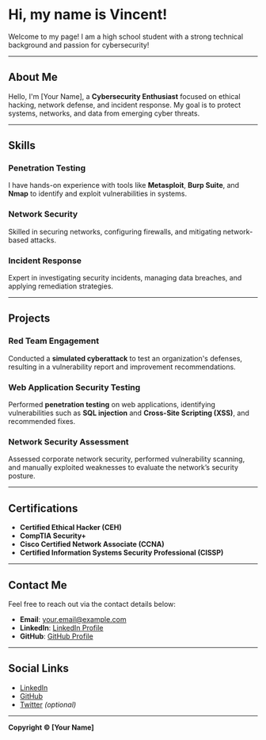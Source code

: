 # Hi, my name is Vincent!

Welcome to my page! I am a high school student with a strong technical background and passion for cybersecurity!

---

## About Me

Hello, I'm [Your Name], a **Cybersecurity Enthusiast** focused on ethical hacking, network defense, and incident response. My goal is to protect systems, networks, and data from emerging cyber threats.

---

## Skills

### Penetration Testing
I have hands-on experience with tools like **Metasploit**, **Burp Suite**, and **Nmap** to identify and exploit vulnerabilities in systems.

### Network Security
Skilled in securing networks, configuring firewalls, and mitigating network-based attacks.

### Incident Response
Expert in investigating security incidents, managing data breaches, and applying remediation strategies.

---

## Projects

### **Red Team Engagement**
Conducted a **simulated cyberattack** to test an organization's defenses, resulting in a vulnerability report and improvement recommendations.

### **Web Application Security Testing**
Performed **penetration testing** on web applications, identifying vulnerabilities such as **SQL injection** and **Cross-Site Scripting (XSS)**, and recommended fixes.

### **Network Security Assessment**
Assessed corporate network security, performed vulnerability scanning, and manually exploited weaknesses to evaluate the network’s security posture.

---

## Certifications

- **Certified Ethical Hacker (CEH)**
- **CompTIA Security+**
- **Cisco Certified Network Associate (CCNA)**
- **Certified Information Systems Security Professional (CISSP)**

---

## Contact Me

Feel free to reach out via the contact details below:

- **Email**: [your.email@example.com](mailto:your.email@example.com)
- **LinkedIn**: [LinkedIn Profile](https://www.linkedin.com/in/your-profile)
- **GitHub**: [GitHub Profile](https://github.com/yourusername)

---

## Social Links

- [LinkedIn](https://www.linkedin.com/in/your-profile)
- [GitHub](https://github.com/yourusername)
- [Twitter](https://twitter.com/yourusername) _(optional)_

---

**Copyright © [Your Name]**

